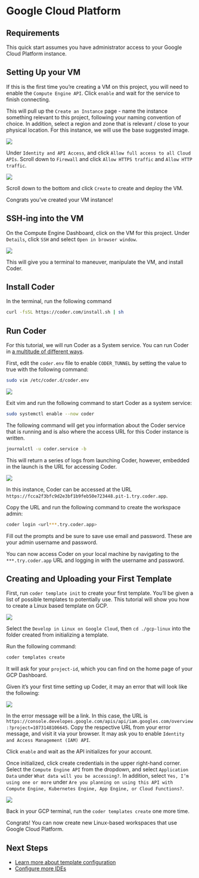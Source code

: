 # Google Cloud Platform

## Requirements

This quick start assumes you have administrator access to your Google Cloud Platform instance. 

## Setting Up your VM  

If this is the first time you’re creating a VM on this project, you will need to enable the `Compute Engine API`. Click `enable` and wait for the service to finish connecting.

This will pull up the `Create an Instance` page - name the instance something relevant to this project, following your naming convention of choice. In addition, select a region and zone that is relevant / close to your physical location. For this instance, we will use the base suggested image. 

<img src="../images/quickstart/google-cloud-platform/gcp1.png">

Under `Identity and API Access`, and click `Allow full access to all Cloud APIs`. Scroll down to `Firewall` and click `Allow HTTPS traffic` and `Allow HTTP traffic`.

<img src="../images/quickstart/google-cloud-platform/gcp2.png">

Scroll down to the bottom and click `Create` to create and deploy the VM.

Congrats you’ve created your VM instance!

## SSH-ing into the VM

On the Compute Engine Dashboard, click on the VM for this project. Under `Details`, click `SSH` and select `Open in browser window`.

<img src="../images/quickstart/google-cloud-platform/gcp3.png">

This will give you a terminal to maneuver, manipulate the VM, and install Coder.

## Install Coder

In the terminal, run the following command 

```sh
curl -fsSL https://coder.com/install.sh | sh  
```

## Run Coder

For this tutorial, we will run Coder as a System service. You can run Coder in [a multitude of different ways](https://coder.com/docs/coder-oss/latest/install).

First, edit the `coder.env` file to enable `CODER_TUNNEL` by setting the value to true with the following command:

``` sh
sudo vim /etc/coder.d/coder.env
``` 

<img src="../images/quickstart/google-cloud-platform/gcp4.png">

Exit vim and run the following command to start Coder as a system service:

```sh
sudo systemctl enable --now coder
``` 

The following command will get you information about the Coder service that is running and is also where the access URL for this Coder instance is written. 

```sh
journalctl -u coder.service -b 
``` 

This will return a series of logs from launching Coder, however, embedded in the launch is the URL for accessing Coder. 

<img src="../images/quickstart/google-cloud-platform/gcp5.png">

In this instance, Coder can be accessed at the URL  `https://fcca2f3bfc9d2e3bf1b9feb50e723448.pit-1.try.coder.app`. 

Copy the URL and run the following command to create the workspace admin:

```sh
coder login <url***.try.coder.app>
```

Fill out the prompts and be sure to save use email and password. These are your admin username and password. 

You can now access Coder on your local machine by navigating to the `***.try.coder.app` URL and logging in with the username and password. 

## Creating and Uploading your First Template

First, run `coder template init` to create your first template. You’ll be given a list of possible templates to potentially use. This tutorial will show you how to create a Linux based template on GCP. 

<img src="../images/quickstart/google-cloud-platform/gcp6.png">

Select the `Develop in Linux on Google Cloud`, then `cd ./gcp-linux` into the folder created from initializing a template. 

Run the following command: 

```sh
coder templates create
```

It will ask for your `project-id`, which you can find on the home page of your GCP Dashboard. 

Given it’s your first time setting up Coder, it may an error that will look like the following:

<img src="../images/quickstart/google-cloud-platform/gcp7.png">

In the error message will be a link. In this case, the URL is `https://console.developes.google.com/apis/api/iam.googles.com/overview:?project=1073148106645`. Copy the respective URL from your error message, and visit it via your browser. It may ask you to enable `Identity and Access Management (IAM) API`. 

Click `enable` and wait as the API initializes for your account. 

Once initialized, click create credentials in the upper right-hand corner. Select the `Compute Engine API` from the dropdown, and select `Application Data` under `What data will you be accessing?`. In addition, select `Yes, I’m using one or more` under `Are you planning on using this API with Compute Engine, Kubernetes Engine, App Engine, or Cloud Functions?`.

<img src="../images/quickstart/google-cloud-platform/gcp8.png">

Back in your GCP terminal, run the `coder templates create` one more time. 

Congrats! You can now create new Linux-based workspaces that use Google Cloud Platform. 

## Next Steps

- [Learn more about template configuration](../templates.md)
- [Configure more IDEs](../ides/web-ides.md)
